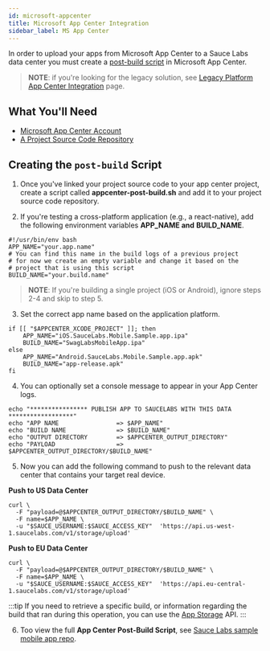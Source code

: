 ```yaml
---
id: microsoft-appcenter
title: Microsoft App Center Integration
sidebar_label: MS App Center
---
```


In order to upload your apps from Microsoft App Center to a Sauce Labs data center you must create a [post-build script](https://docs.microsoft.com/en-us/appcenter/build/custom/scripts/#post-build) in Microsoft App Center.

>**NOTE**: if you're looking for the legacy solution, see [Legacy Platform App Center Integration](https://wiki.saucelabs.com/pages/viewpage.action?pageId=110205512) page.


## **What You'll Need**

*   [Microsoft App Center Account](https://docs.microsoft.com/en-us/appcenter/)
*   [A Project Source Code Repository](https://docs.microsoft.com/en-us/appcenter/build/#getting-started)


## **Creating the `post-build` Script**

1. Once you've linked your project source code to your app center project, create a script called **appcenter-post-build.sh** and add it to your project source code repository.

2. If you're testing a cross-platform application (e.g., a react-native), add the following environment variables **APP_NAME and** **BUILD_NAME**.
```
#!/usr/bin/env bash
APP_NAME="your.app.name"
# You can find this name in the build logs of a previous project
# for now we create an empty variable and change it based on the
# project that is using this script
BUILD_NAME="your.build.name"
```
>**NOTE**: If you're building a single project (iOS or Android), ignore steps 2-4 and skip to step 5.

3. Set the correct app name based on the application platform.
```
if [[ "$APPCENTER_XCODE_PROJECT" ]]; then
    APP_NAME="iOS.SauceLabs.Mobile.Sample.app.ipa"
    BUILD_NAME="SwagLabsMobileApp.ipa"
else
    APP_NAME="Android.SauceLabs.Mobile.Sample.app.apk"
    BUILD_NAME="app-release.apk"
fi
```

4. You can optionally set a console message to appear in your App Center logs.
```
echo "**************** PUBLISH APP TO SAUCELABS WITH THIS DATA ******************"
echo "APP NAME                => $APP_NAME"
echo "BUILD NAME              => $BUILD_NAME"
echo "OUTPUT DIRECTORY        => $APPCENTER_OUTPUT_DIRECTORY"
echo "PAYLOAD                 => $APPCENTER_OUTPUT_DIRECTORY/$BUILD_NAME"
```

5. Now you can add the following command to push to the relevant data center that contains your target real device.

**Push to US Data Center**

```
curl \
  -F "payload=@$APPCENTER_OUTPUT_DIRECTORY/$BUILD_NAME" \
  -F name=$APP_NAME \
  -u "$SAUCE_USERNAME:$SAUCE_ACCESS_KEY"  'https://api.us-west-1.saucelabs.com/v1/storage/upload'
```
**Push to EU Data Center**
```
curl \
  -F "payload=@$APPCENTER_OUTPUT_DIRECTORY/$BUILD_NAME" \
  -F name=$APP_NAME \
  -u "$SAUCE_USERNAME:$SAUCE_ACCESS_KEY"  'https://api.eu-central-1.saucelabs.com/v1/storage/upload'
```

:::tip
If you need to retrieve a specific build, or information regarding the build that ran during this operation, you can use the [App Storage](https://wiki.saucelabs.com/pages/viewpage.action?pageId=102721137) API.
:::

6. Too view the full **App Center Post-Build Script**, see [Sauce Labs sample mobile app repo](https://github.com/saucelabs/sample-app-mobile/blob/master/appcenter-post-build.sh).
